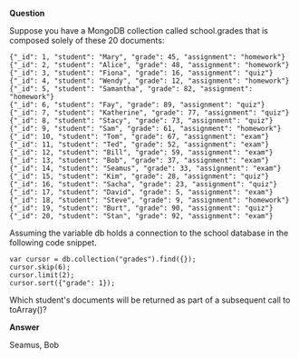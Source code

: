 
**Question**

Suppose you have a MongoDB collection called school.grades that is composed solely of these 20 documents:

```
{"_id": 1, "student": "Mary", "grade": 45, "assignment": "homework"}
{"_id": 2, "student": "Alice", "grade": 48, "assignment": "homework"}
{"_id": 3, "student": "Fiona", "grade": 16, "assignment": "quiz"}
{"_id": 4, "student": "Wendy", "grade": 12, "assignment": "homework"}
{"_id": 5, "student": "Samantha", "grade": 82, "assignment": "homework"}
{"_id": 6, "student": "Fay", "grade": 89, "assignment": "quiz"}
{"_id": 7, "student": "Katherine", "grade": 77, "assignment": "quiz"}
{"_id": 8, "student": "Stacy", "grade": 73, "assignment": "quiz"}
{"_id": 9, "student": "Sam", "grade": 61, "assignment": "homework"}
{"_id": 10, "student": "Tom", "grade": 67, "assignment": "exam"}
{"_id": 11, "student": "Ted", "grade": 52, "assignment": "exam"}
{"_id": 12, "student": "Bill", "grade": 59, "assignment": "exam"}
{"_id": 13, "student": "Bob", "grade": 37, "assignment": "exam"}
{"_id": 14, "student": "Seamus", "grade": 33, "assignment": "exam"}
{"_id": 15, "student": "Kim", "grade": 28, "assignment": "quiz"}
{"_id": 16, "student": "Sacha", "grade": 23, "assignment": "quiz"}
{"_id": 17, "student": "David", "grade": 5, "assignment": "exam"}
{"_id": 18, "student": "Steve", "grade": 9, "assignment": "homework"}
{"_id": 19, "student": "Burt", "grade": 90, "assignment": "quiz"}
{"_id": 20, "student": "Stan", "grade": 92, "assignment": "exam"}
```

Assuming the variable db holds a connection to the school database in the following code snippet.

```
var cursor = db.collection("grades").find({});
cursor.skip(6);
cursor.limit(2);
cursor.sort({"grade": 1});
```

Which student's documents will be returned as part of a subsequent call to toArray()?

**Answer**

Seamus, Bob
